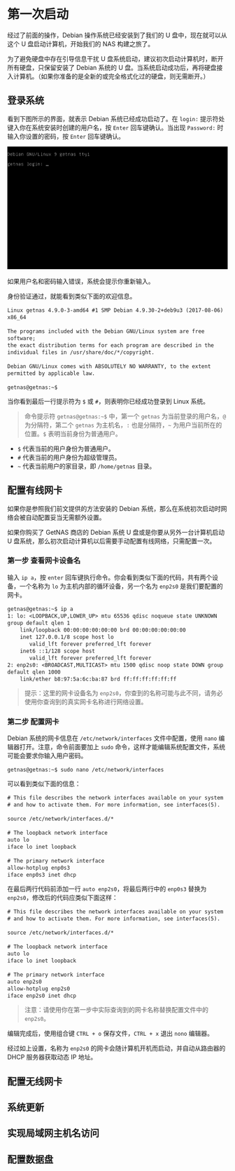 # 第一次启动

经过了前面的操作，Debian 操作系统已经安装到了我们的 U 盘中，现在就可以从这个 U 盘启动计算机，开始我们的 NAS 构建之旅了。

为了避免硬盘中存在引导信息干扰 U 盘系统启动，建议初次启动计算机时，断开所有硬盘，只保留安装了 Debian 系统的 U 盘。当系统启动成功后，再将硬盘接入计算机。（如果你准备的是全新的或完全格式化过的硬盘，则无需断开。）

## 登录系统

看到下图所示的界面，就表示 Debian 系统已经成功启动了。在 `login:` 提示符处键入你在系统安装时创建的用户名，按 `Enter` 回车键确认。当出现 `Password:` 时输入你设置的密码，按 `Enter` 回车键确认。

![系统登录](system-login.png)

如果用户名和密码输入错误，系统会提示你重新输入。

身份验证通过，就能看到类似下面的欢迎信息。

```
Linux getnas 4.9.0-3-amd64 #1 SMP Debian 4.9.30-2+deb9u3 (2017-08-06) x86_64

The programs included with the Debian GNU/Linux system are free software;
the exact distribution terms for each program are described in the
individual files in /usr/share/doc/*/copyright.

Debian GNU/Linux comes with ABSOLUTELY NO WARRANTY, to the extent
permitted by applicable law.

getnas@getnas:~$
```

当你看到最后一行提示符为 `$` 或 `#`，则表明你已经成功登录到 Linux 系统。

> 命令提示符 `getnas@getnas:~$` 中，第一个 `getnas` 为当前登录的用户名，`@` 为分隔符，第二个 `getnas` 为主机名，`:` 也是分隔符，`~` 为用户当前所在的位置。`$` 表明当前身份为普通用户。

* `$` 代表当前的用户身份为普通用户。
* `#` 代表当前的用户身份为超级管理员。
* `~` 代表当前用户的家目录，即 `/home/getnas` 目录。

## 配置有线网卡

如果你是参照我们前文提供的方法安装的 Debian 系统，那么在系统初次启动时网络会被自动配置妥当无需额外设置。

如果你购买了 GetNAS 商店的 Debian 系统 U 盘或是你要从另外一台计算机启动 U 盘系统，那么初次启动计算机以后需要手动配置有线网络，只需配置一次。

### 第一步 查看网卡设备名

输入 `ip a`，按 `enter` 回车键执行命令。你会看到类似下面的代码，共有两个设备，一个名称为 `lo` 为主机内部的循环设备，另一个名为 `enp2s0` 是我们要配置的网卡。

```
getnas@getnas:~$ ip a
1: lo: <LOOPBACK,UP,LOWER_UP> mtu 65536 qdisc noqueue state UNKNOWN group default qlen 1
    link/loopback 00:00:00:00:00:00 brd 00:00:00:00:00:00
    inet 127.0.0.1/8 scope host lo
       valid_lft forever preferred_lft forever
    inet6 ::1/128 scope host
       valid_lft forever preferred_lft forever
2: enp2s0: <BROADCAST,MULTICAST> mtu 1500 qdisc noop state DOWN group default qlen 1000
    link/ether b8:97:5a:6c:ba:87 brd ff:ff:ff:ff:ff:ff
```

> 提示：这里的网卡设备名为 `enp2s0`，你查到的名称可能与此不同，请务必使用你查询到的真实网卡名称进行网络设置。

### 第二步 配置网卡

Debian 系统的网卡信息在 `/etc/network/interfaces` 文件中配置，使用 `nano` 编辑器打开。注意，命令前面要加上 `sudo` 命令，这样才能编辑系统配置文件，系统可能会要求你输入用户密码。

```
getnas@getnas:~$ sudo nano /etc/network/interfaces
```

可以看到类似下面的信息：

```
# This file describes the network interfaces available on your system
# and how to activate them. For more information, see interfaces(5).

source /etc/network/interfaces.d/*

# The loopback network interface
auto lo
iface lo inet loopback

# The primary network interface
allow-hotplug enp0s3
iface enp0s3 inet dhcp
```

在最后两行代码前添加一行 `auto enp2s0`，将最后两行中的 `enp0s3` 替换为 `enp2s0`，修改后的代码应类似下面这样：

```
# This file describes the network interfaces available on your system
# and how to activate them. For more information, see interfaces(5).

source /etc/network/interfaces.d/*

# The loopback network interface
auto lo
iface lo inet loopback

# The primary network interface
auto enp2s0
allow-hotplug enp2s0
iface enp2s0 inet dhcp
```

> 注意：请使用你在第一步中实际查询到的网卡名称替换配置文件中的 `enp2s0`。

编辑完成后，使用组合键 `CTRL + o` 保存文件，`CTRL + x` 退出 `nono` 编辑器。

经过如上设置，名称为 `enp2s0` 的网卡会随计算机开机而启动，并自动从路由器的 DHCP 服务器获取动态 IP 地址。

## 配置无线网卡

## 系统更新

## 实现局域网主机名访问

## 配置数据盘